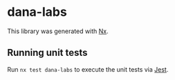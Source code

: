 # dana-labs

This library was generated with [Nx](https://nx.dev).

## Running unit tests

Run `nx test dana-labs` to execute the unit tests via [Jest](https://jestjs.io).
